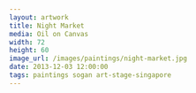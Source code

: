 ```yaml
---
layout: artwork
title: Night Market
media: Oil on Canvas
width: 72
height: 60
image_url: /images/paintings/night-market.jpg
date: 2013-12-03 12:00:00
tags: paintings sogan art-stage-singapore
---
```

